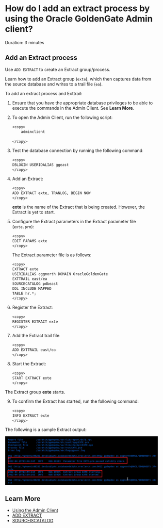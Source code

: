 # How do I add an extract process by using the Oracle GoldenGate Admin client?
Duration: 3 minutes

## Add an Extract process

Use `ADD EXTRACT` to create an Extract group/process. 

Learn how to add an Extract group (`exte`), which then captures data from the source database and writes to a trail file (`ea`).

To add an extract process and Exttrail:

1. Ensure that you have the appropriate database privileges to be able to execute the commands in the Admin Client. See **Learn More**.

2. To open the Admin Client, run the following script: 
    ```
    <copy>
        adminclient

    </copy> 

    ```
    
3. Test the database connection by running the following command:
    ```
    <copy>
    DBLOGIN USERIDALIAS ggeast
    </copy>
    ```

4. Add an Extract:
    ```
    <copy>
    ADD EXTRACT exte, TRANLOG, BEGIN NOW
    </copy>
    ```

    **exte** is the name of the Extract that is being created. However, the Extract is yet to start.
5. Configure the Extract parameters in the Extract parameter file (`exte.prm`):
    ```
    <copy>
    EDIT PARAMS exte
    </copy>
    ```
    The Extract parameter file is as follows:
    ```
    <copy>
    EXTRACT exte
    USERIDALIAS cggnorth DOMAIN OracleGoldenGate
    EXTTRAIL east/ea
    SOURCECATALOG pdbeast
    DDL INCLUDE MAPPED
    TABLE hr.*;
    </copy>
    ```

6. Register the Extract:
    ```
    <copy>
    REGISTER EXTRACT exte
    </copy>
    ```

7.  Add the Extract trail file:
    ```
    <copy>
    ADD EXTTRAIL east/ea
    </copy>
    ```

8. Start the Extract:
    ```
    <copy>
    START EXTRACT exte
    </copy>
    ```
  The Extract group **exte** starts.

9. To confirm the Extract has started, run the following command:

    ```
    <copy>
    INFO EXTRACT exte
    </copy>
    ```

The following is a sample Extract output:

  ![Sample Extract](./images/extract-output.png " ")



## Learn More
* [Using the Admin Client](https://docs.oracle.com/en/middleware/goldengate/core/21.1/admin/getting-started-oracle-goldengate-process-interfaces.html#GUID-84B33389-0594-4449-BF1A-A496FB1EDB29)
* [ADD EXTRACT](https://docs.oracle.com/en/middleware/goldengate/core/21.3/gclir/add-extract.html#GUID-D9611110-A8D6-4118-837E-BF1900262666)
* [SOURCEISCATALOG](https://docs.oracle.com/en/middleware/goldengate/core/21.3/reference/sourcecatalog.html#GUID-C2D88643-6839-432D-A7E4-63B874859566)


